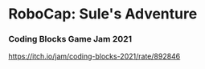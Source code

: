 # RoboCap: Sule's Adventure
### Coding Blocks Game Jam 2021
https://itch.io/jam/coding-blocks-2021/rate/892846
  <br/>

